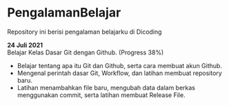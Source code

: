 # PengalamanBelajar
Repository ini berisi pengalaman belajarku di Dicoding

**24 Juli 2021**  
Belajar Kelas Dasar Git dengan Github. (Progress 38%)
  * Belajar tentang apa itu Git dan Github, serta cara membuat akun Github.
  * Mengenal perintah dasar Git, Workflow, dan latihan membuat repository baru.
  * Latihan menambahkan file baru, mengubah data dalam berkas menggunakan commit, serta latihan membuat Release File.

